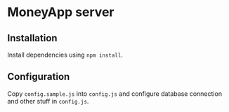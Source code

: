# MoneyApp server

## Installation

Install dependencies using `npm install`.

## Configuration

Copy `config.sample.js` into `config.js` and configure database connection and other stuff in `config.js`.